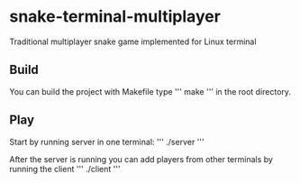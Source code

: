 # snake-terminal-multiplayer
Traditional multiplayer snake game implemented for Linux terminal

## Build
You can build the project with Makefile type
'''
make
'''
in the root directory. 

## Play
Start by running server in one terminal:
'''
./server
'''

After the server is running you can add players from other terminals by running the client
'''
./client
'''

